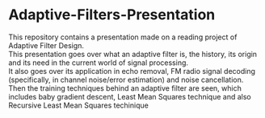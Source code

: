 # Adaptive-Filters-Presentation
This repository contains a presentation made on a reading project of Adaptive Filter Design.  
This presentation goes over what an adaptive filter is, the history, its origin and its need in the current world of signal processing.  
It also goes over its application in echo removal, FM radio signal decoding (specifically, in channel noise/error estimation) and noise cancellation.  
Then the training techniques behind an adaptive filter are seen, which includes baby gradient descent, Least Mean Squares technique and also Recursive Least Mean Squares techinique
